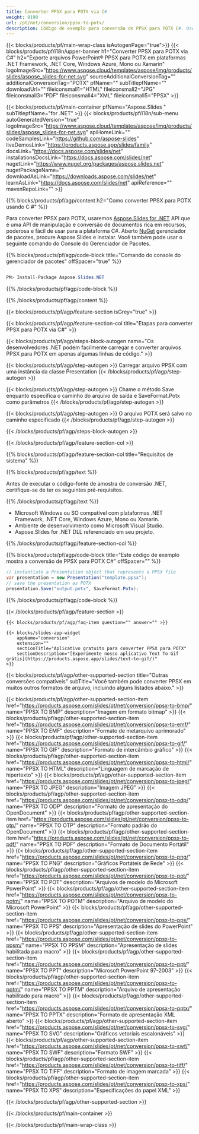 ```yaml
---
title: Converter PPSX para POTX via C#
weight: 8190
url: /pt/net/conversion/ppsx-to-potx/ 
description: Código de exemplo para conversão de PPSX para POTX C#. Use o código de exemplo da API para arquivos PPSX em lote para conversão POTX em VB.NET, Asp.NET ou qualquer aplicativo baseado em .NET.
---
```


{{< blocks/products/pf/main-wrap-class isAutogenPage="true">}}
{{< blocks/products/pf/i18n/upper-banner h1="Converter PPSX para POTX via C#" h2="Exporte arquivos PowerPoint® PPSX para POTX em plataformas .NET Framework, .NET Core, Windows Azure, Mono ou Xamarin" logoImageSrc="https://www.aspose.cloud/templates/aspose/img/products/slides/aspose_slides-for-net.svg" sourceAdditionalConversionTag="" additionalConversionTag="POTX" pfName="" subTitlepfName="" downloadUrl="" fileiconsmall1="HTML" fileiconsmall2="JPG" fileiconsmall3="PDF" fileiconsmall4="XML" fileiconsmall5="PPSX" >}}

{{< blocks/products/pf/main-container pfName="Aspose.Slides " subTitlepfName="for .NET" >}}
{{< blocks/products/pf/i18n/sub-menu autoGeneratedVersion="true" logoImageSrc="https://www.aspose.cloud/templates/aspose/img/products/slides/aspose_slides-for-net.svg" apiHomeLink="" codeSamplesLink="https://github.com/aspose-slides" liveDemosLink="https://products.aspose.app/slides/family" docsLink="https://docs.aspose.com/slides/net" installationsDocsLink="https://docs.aspose.com/slides/net" nugetLink="https://www.nuget.org/packages/aspose.slides.net" nugetPackageName="" downloadAsLink="https://downloads.aspose.com/slides/net" learnAsLink="https://docs.aspose.com/slides/net" apiReference="" mavenRepoLink="" >}}

{{% blocks/products/pf/agp/content h2="Como converter PPSX para POTX usando C #" %}}

 Para converter PPSX para POTX, usaremos
 [Aspose.Slides for .NET](https://products.aspose.com/slides/pt/net)
 API que é uma API de manipulação e conversão de documentos rica em recursos, poderosa e fácil de usar para a plataforma C#. Aberto
 [NuGet](https://www.nuget.org/packages/aspose.slides.net)
 gerenciador de pacotes, procure
 Aspose.Slides
 e instalar. Você também pode usar o seguinte comando do Console do Gerenciador de Pacotes.

{{% blocks/products/pf/agp/code-block title="Comando do console do gerenciador de pacotes" offSpacer="true" %}}

```cs

PM> Install-Package Aspose.Slides.NET

```

{{% /blocks/products/pf/agp/code-block %}}

{{% /blocks/products/pf/agp/content %}}

{{< blocks/products/pf/agp/feature-section isGrey="true" >}}


{{< blocks/products/pf/agp/feature-section-col title="Etapas para converter PPSX para POTX via C#" >}}

{{< blocks/products/pf/agp/steps-block-autogen name="Os desenvolvedores .NET podem facilmente carregar e converter arquivos PPSX para POTX em apenas algumas linhas de código." >}}

{{< blocks/products/pf/agp/step-autogen >}}
Carregar arquivo PPSX com uma instância da classe Presentation
{{< /blocks/products/pf/agp/step-autogen >}}

{{< blocks/products/pf/agp/step-autogen >}}
Chame o método Save enquanto especifica o caminho do arquivo de saída e SaveFormat.Potx como parâmetros
{{< /blocks/products/pf/agp/step-autogen >}}

{{< blocks/products/pf/agp/step-autogen >}}
O arquivo POTX será salvo no caminho especificado
{{< /blocks/products/pf/agp/step-autogen >}}

{{< /blocks/products/pf/agp/steps-block-autogen >}}

{{< /blocks/products/pf/agp/feature-section-col >}}

{{% blocks/products/pf/agp/feature-section-col title="Requisitos de sistema" %}}

{{% blocks/products/pf/agp/text %}}

 Antes de executar o código-fonte de amostra de conversão .NET, certifique-se de ter os seguintes pré-requisitos.

{{% /blocks/products/pf/agp/text %}}

- Microsoft Windows ou SO compatível com plataformas .NET Framework, .NET Core, Windows Azure, Mono ou Xamarin.
- Ambiente de desenvolvimento como Microsoft Visual Studio.
- Aspose.Slides for .NET DLL referenciado em seu projeto.

{{% /blocks/products/pf/agp/feature-section-col %}}

{{% blocks/products/pf/agp/code-block title="Este código de exemplo mostra a conversão de PPSX para POTX C#" offSpacer="" %}}

```cs
// instantiate a Presentation object that represents a PPSX file
var presentation = new Presentation("template.ppsx");
// save the presentation as POTX
presentation.Save("output.potx", SaveFormat.Potx); 

```

{{% /blocks/products/pf/agp/code-block %}}

{{< /blocks/products/pf/agp/feature-section >}}

    {{< blocks/products/pf/agp/faq-item question="" answer="" >}}
 

<!-- aboutfile Starts -->

<!-- aboutfile Ends -->

    {{< blocks/slides-app-widget 
        appName="conversion"
        extension=""
        sectionTitle="Aplicativo gratuito para converter PPSX para POTX" 
        sectionDescription="[Experimente nosso aplicativo Text To Gif grátis](https://products.aspose.app/slides/text-to-gif/)" 
    >}}
    
{{< blocks/products/pf/agp/other-supported-section title="Outras conversões compatíveis" subTitle="Você também pode converter PPSX em muitos outros formatos de arquivo, incluindo alguns listados abaixo." >}}

{{< blocks/products/pf/agp/other-supported-section-item href="https://products.aspose.com/slides/pt/net/conversion/ppsx-to-bmp/" name="PPSX TO BMP" description="Imagem em formato bitmap" >}}
{{< blocks/products/pf/agp/other-supported-section-item href="https://products.aspose.com/slides/pt/net/conversion/ppsx-to-emf/" name="PPSX TO EMF" description="Formato de metarquivo aprimorado" >}}
{{< blocks/products/pf/agp/other-supported-section-item href="https://products.aspose.com/slides/pt/net/conversion/ppsx-to-gif/" name="PPSX TO GIF" description="Formato de intercâmbio gráfico" >}}
{{< blocks/products/pf/agp/other-supported-section-item href="https://products.aspose.com/slides/pt/net/conversion/ppsx-to-html/" name="PPSX TO HTML" description="Linguagem de marcação de hipertexto" >}}
{{< blocks/products/pf/agp/other-supported-section-item href="https://products.aspose.com/slides/pt/net/conversion/ppsx-to-jpeg/" name="PPSX TO JPEG" description="Imagem JPEG" >}}
{{< blocks/products/pf/agp/other-supported-section-item href="https://products.aspose.com/slides/pt/net/conversion/ppsx-to-odp/" name="PPSX TO ODP" description="Formato de apresentação do OpenDocument" >}}
{{< blocks/products/pf/agp/other-supported-section-item href="https://products.aspose.com/slides/pt/net/conversion/ppsx-to-otp/" name="PPSX TO OTP" description="Formato padrão do OpenDocument" >}}
{{< blocks/products/pf/agp/other-supported-section-item href="https://products.aspose.com/slides/pt/net/conversion/ppsx-to-pdf/" name="PPSX TO PDF" description="Formato de Documento Portátil" >}}
{{< blocks/products/pf/agp/other-supported-section-item href="https://products.aspose.com/slides/pt/net/conversion/ppsx-to-png/" name="PPSX TO PNG" description="Gráficos Portáteis de Rede" >}}
{{< blocks/products/pf/agp/other-supported-section-item href="https://products.aspose.com/slides/pt/net/conversion/ppsx-to-pot/" name="PPSX TO POT" description="Arquivos de modelo do Microsoft PowerPoint" >}}
{{< blocks/products/pf/agp/other-supported-section-item href="https://products.aspose.com/slides/pt/net/conversion/ppsx-to-potm/" name="PPSX TO POTM" description="Arquivo de modelo do Microsoft PowerPoint" >}}
{{< blocks/products/pf/agp/other-supported-section-item href="https://products.aspose.com/slides/pt/net/conversion/ppsx-to-pps/" name="PPSX TO PPS" description="Apresentação de slides do PowerPoint" >}}
{{< blocks/products/pf/agp/other-supported-section-item href="https://products.aspose.com/slides/pt/net/conversion/ppsx-to-ppsm/" name="PPSX TO PPSM" description="Apresentação de slides habilitada para macro" >}}
{{< blocks/products/pf/agp/other-supported-section-item href="https://products.aspose.com/slides/pt/net/conversion/ppsx-to-ppt/" name="PPSX TO PPT" description="Microsoft PowerPoint 97-2003" >}}
{{< blocks/products/pf/agp/other-supported-section-item href="https://products.aspose.com/slides/pt/net/conversion/ppsx-to-pptm/" name="PPSX TO PPTM" description="Arquivo de apresentação habilitado para macro" >}}
{{< blocks/products/pf/agp/other-supported-section-item href="https://products.aspose.com/slides/pt/net/conversion/ppsx-to-pptx/" name="PPSX TO PPTX" description="Formato de apresentação XML aberto" >}}
{{< blocks/products/pf/agp/other-supported-section-item href="https://products.aspose.com/slides/pt/net/conversion/ppsx-to-svg/" name="PPSX TO SVG" description="Gráficos vetoriais escalonáveis" >}}
{{< blocks/products/pf/agp/other-supported-section-item href="https://products.aspose.com/slides/pt/net/conversion/ppsx-to-swf/" name="PPSX TO SWF" description="Formato SWF" >}}
{{< blocks/products/pf/agp/other-supported-section-item href="https://products.aspose.com/slides/pt/net/conversion/ppsx-to-tiff/" name="PPSX TO TIFF" description="Formato de imagem marcada" >}}
{{< blocks/products/pf/agp/other-supported-section-item href="https://products.aspose.com/slides/pt/net/conversion/ppsx-to-xps/" name="PPSX TO XPS" description="Especificações do papel XML" >}}

{{< /blocks/products/pf/agp/other-supported-section >}}

{{< /blocks/products/pf/main-container >}}
    
{{< /blocks/products/pf/main-wrap-class >}}